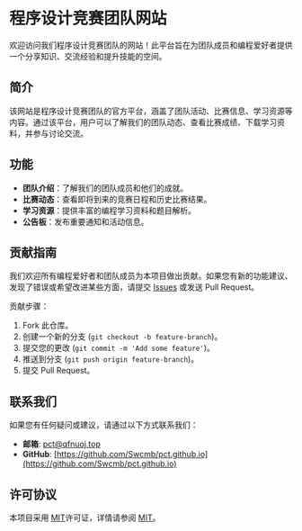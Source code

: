 # 程序设计竞赛团队网站

欢迎访问我们程序设计竞赛团队的网站！此平台旨在为团队成员和编程爱好者提供一个分享知识、交流经验和提升技能的空间。

## 简介

该网站是程序设计竞赛团队的官方平台，涵盖了团队活动、比赛信息、学习资源等内容。通过该平台，用户可以了解我们的团队动态、查看比赛成绩、下载学习资料，并参与讨论交流。

## 功能

- **团队介绍**：了解我们的团队成员和他们的成就。
- **比赛动态**：查看即将到来的竞赛日程和历史比赛结果。
- **学习资源**：提供丰富的编程学习资料和题目解析。
- **公告板**：发布重要通知和活动信息。

## 贡献指南

我们欢迎所有编程爱好者和团队成员为本项目做出贡献。如果您有新的功能建议、发现了错误或希望改进某些方面，请提交 [Issues](https://github.com/your-repo/your-project/issues) 或发送 Pull Request。

贡献步骤：

1. Fork 此仓库。
2. 创建一个新的分支 (`git checkout -b feature-branch`)。
3. 提交您的更改 (`git commit -m 'Add some feature'`)。
4. 推送到分支 (`git push origin feature-branch`)。
5. 提交 Pull Request。

## 联系我们

如果您有任何疑问或建议，请通过以下方式联系我们：

- **邮箱**: pct@qfnuoj.top
- **GitHub**: [https://github.com/Swcmb/pct.github.io](https://github.com/Swcmb/pct.github.io)

## 许可协议

本项目采用 [MIT](https://opensource.org/license/MIT)许可证，详情请参阅  [MIT](https://opensource.org/license/MIT)。
